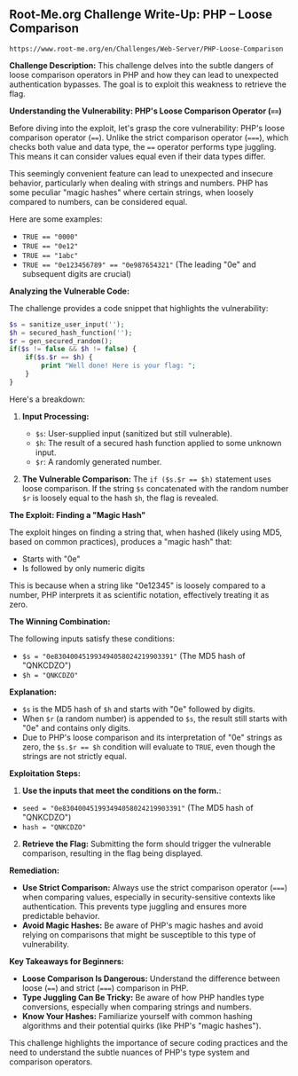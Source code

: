 ## Root-Me.org Challenge Write-Up: PHP – Loose Comparison
`https://www.root-me.org/en/Challenges/Web-Server/PHP-Loose-Comparison`

**Challenge Description:**  This challenge delves into the subtle dangers of loose comparison operators in PHP and how they can lead to unexpected authentication bypasses.  The goal is to exploit this weakness to retrieve the flag. 

**Understanding the Vulnerability: PHP's Loose Comparison Operator (`==`)**

Before diving into the exploit, let's grasp the core vulnerability: PHP's loose comparison operator (`==`). Unlike the strict comparison operator (`===`), which checks both value and data type, the `==` operator performs type juggling. This means it can consider values equal even if their data types differ.

This seemingly convenient feature can lead to unexpected and insecure behavior, particularly when dealing with strings and numbers.  PHP has some peculiar "magic hashes" where certain strings, when loosely compared to numbers, can be considered equal. 

Here are some examples:

- `TRUE == "0000"` 
- `TRUE == "0e12"`  
- `TRUE == "1abc"`  
- `TRUE == "0e123456789" == "0e987654321"` (The leading "0e" and subsequent digits are crucial)

**Analyzing the Vulnerable Code:**

The challenge provides a code snippet that highlights the vulnerability:

```php
$s = sanitize_user_input(''); 
$h = secured_hash_function(''); 
$r = gen_secured_random(); 
if($s != false && $h != false) { 
    if($s.$r == $h) { 
        print "Well done! Here is your flag: "; 
    } 
} 
```

Here's a breakdown:

1. **Input Processing:**
   - `$s`: User-supplied input (sanitized but still vulnerable).
   - `$h`:  The result of a secured hash function applied to some unknown input. 
   - `$r`:  A randomly generated number.

2. **The Vulnerable Comparison:**  The `if ($s.$r == $h)` statement uses loose comparison. If the string `$s` concatenated with the random number `$r` is loosely equal to the hash `$h`, the flag is revealed. 


**The Exploit: Finding a "Magic Hash"**

The exploit hinges on finding a string that, when hashed (likely using MD5, based on common practices), produces a "magic hash" that:

- Starts with "0e" 
- Is followed by only numeric digits

This is because when a string like "0e12345" is loosely compared to a number, PHP interprets it as scientific notation, effectively treating it as zero. 

**The Winning Combination:**

The following inputs satisfy these conditions:

- `$s = "0e830400451993494058024219903391"` (The MD5 hash of "QNKCDZO")
- `$h = "QNKCDZO"` 

**Explanation:**

- `$s` is the MD5 hash of `$h` and starts with "0e" followed by digits.
- When `$r` (a random number) is appended to `$s`, the result still starts with "0e" and contains only digits. 
- Due to PHP's loose comparison and its interpretation of "0e" strings as zero, the `$s.$r == $h` condition will evaluate to `TRUE`, even though the strings are not strictly equal.

**Exploitation Steps:**

1. **Use the inputs that meet the conditions on the form.**:

- `seed = "0e830400451993494058024219903391"` (The MD5 hash of "QNKCDZO")
- `hash = "QNKCDZO"` 

2. **Retrieve the Flag:** Submitting the form should trigger the vulnerable comparison, resulting in the flag being displayed. 

**Remediation:**

- **Use Strict Comparison:** Always use the strict comparison operator (`===`) when comparing values, especially in security-sensitive contexts like authentication. This prevents type juggling and ensures more predictable behavior.
- **Avoid Magic Hashes:**  Be aware of PHP's magic hashes and avoid relying on comparisons that might be susceptible to this type of vulnerability.

**Key Takeaways for Beginners:**

- **Loose Comparison Is Dangerous:**  Understand the difference between loose (`==`) and strict (`===`) comparison in PHP.
- **Type Juggling Can Be Tricky:**  Be aware of how PHP handles type conversions, especially when comparing strings and numbers.
- **Know Your Hashes:** Familiarize yourself with common hashing algorithms and their potential quirks (like PHP's "magic hashes").

This challenge highlights the importance of secure coding practices and the need to understand the subtle nuances of PHP's type system and comparison operators. 
